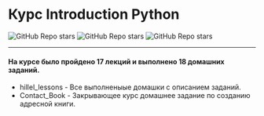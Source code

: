 # Курс Introduction Python
 ![GitHub Repo stars](https://img.shields.io/badge/-hillel-blue?style=plastic) 
 ![GitHub Repo stars](https://img.shields.io/badge/-%20python-yellow?style=plastic&logo=python)
 ![GitHub Repo stars](https://img.shields.io/badge/09.11.2021-31.01.2022-green?style=plastic)


___

#### На курсе было пройдено 17 лекций и выполнено 18 домашних заданий.
* hillel_lessons - Все выполненыые домашки с описанием заданий.
* Contact_Book - Закрывающее курс домашнее задание по созданию адресной книги.
